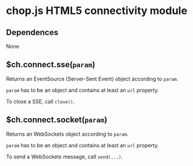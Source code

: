 chop.js HTML5 connectivity module
=================================

Dependences
-----------

None

$ch.connect.sse(`param`)
------------------------

Returns an EventSource (Server-Sent Event) object according to `param`.

`param` has to be an object and contains at least an `url` property.

To close a SSE, call `close()`.

$ch.connect.socket(`param`)
---------------------------

Returns an WebSockets object according to `param`.

`param` has to be an object and contains at least an `url` property.

To send a WebSockets message, call `send(...)`.
